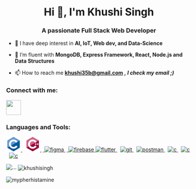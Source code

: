 <h1 align="center">Hi 👋, I'm Khushi Singh</h1>
<h3 align="center">A passionate Full Stack Web Developer</h3>


- 🔭 I have deep interest in **AI, IoT, Web dev, and Data-Science**

- 🌱 I’m fluent with **MongoDB, Express Framework, React, Node.js and  Data Structures**

- 📫 How to reach me **khushi35b@gmail.com** ***, I check my email ;)*** 

<h3 align="left">Connect with me:</h3>
<p align="left"><a href="https://www.linkedin.com/in/khushi-singh-5077721b5/" target="blank"><img align="center" src="https://play-lh.googleusercontent.com/kMofEFLjobZy_bCuaiDogzBcUT-dz3BBbOrIEjJ-hqOabjK8ieuevGe6wlTD15QzOqw" height="40" width="40" /></a>
</p>


<h3 align="left">Languages and Tools:</h3>
<p align="left"> <a href="https://www.cprogramming.com/" target="_blank"> <img src="https://raw.githubusercontent.com/devicons/devicon/master/icons/c/c-original.svg" alt="c" width="40" height="40"/> </a>&nbsp <a href="https://www.w3schools.com/cpp/" target="_blank"> <img src="https://raw.githubusercontent.com/devicons/devicon/master/icons/cplusplus/cplusplus-original.svg" alt="cplusplus" width="40" height="40"/> </a> &nbsp<a href="https://www.figma.com/" target="_blank"> <img src="https://www.vectorlogo.zone/logos/figma/figma-icon.svg" alt="figma" width="40" height="40"/> </a> &nbsp<a href="https://firebase.google.com/" target="_blank"> <img src="https://www.vectorlogo.zone/logos/firebase/firebase-icon.svg" alt="firebase" width="40" height="40"/> </a> <a href="https://flutter.dev" target="_blank"> <img src="https://www.vectorlogo.zone/logos/flutterio/flutterio-icon.svg" alt="flutter" width="40" height="40"/> </a>&nbsp <a href="https://git-scm.com/" target="_blank"> <img src="https://www.vectorlogo.zone/logos/git-scm/git-scm-icon.svg" alt="git" width="40" height="40"/> </a>&nbsp <a href="https://postman.com" target="_blank"> <img src="https://www.vectorlogo.zone/logos/getpostman/getpostman-icon.svg" alt="postman" width="40" height="40"/> </a> &nbsp
<a href="https://nodejs.org/en/" target="_blank"> <img src="https://the-guild.dev/blog-assets/nodejs-esm/nodejs_logo.png" alt="c" width="40" height="40"/> </a>&nbsp
<a href="https://expressjs.com/" target="_blank"> <img src="https://upload.wikimedia.org/wikipedia/commons/thumb/a/a7/React-icon.svg/1200px-React-icon.svg.png" alt="c" width="50" height="40"/> </a>&nbsp <a href="https://www.javascript.com/"> <img src="https://upload.wikimedia.org/wikipedia/commons/thumb/9/99/Unofficial_JavaScript_logo_2.svg/480px-Unofficial_JavaScript_logo_2.svg.png" alt="c" width="40" height="40"/> </a>
</p>

<p><img align="left" src="https://github-readme-stats.vercel.app/api/top-langs?username=Khushi-Singh-Git&show_icons=true&locale=en&layout=compact" alt="..." /></p>

<p>&nbsp;<img align="center" src="https://github-readme-stats.vercel.app/api?username=Khushi-Singh-Git&show_icons=true&locale=en" alt="khushisingh" /></p>

<p><img align="center" src="https://github-readme-streak-stats.herokuapp.com/?user=Khushi-Singh-Git&" alt="mypherhistamine" /></p>


